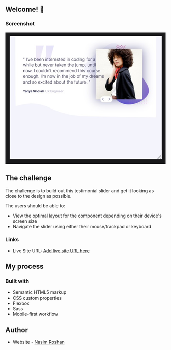 
## Welcome! 👋
### Screenshot

![](./screenshot.jpg)

## The challenge

The challenge is to build out this testimonial slider and get it looking as close to the design as possible.



The users should be able to: 

- View the optimal layout for the component depending on their device's screen size
- Navigate the slider using either their mouse/trackpad or keyboard

### Links

- Live Site URL: [Add live site URL here](https://na-r-84.github.io/bootcamp-testimonials-slider/)

## My process

### Built with

- Semantic HTML5 markup
- CSS custom properties
- Flexbox
- Sass
- Mobile-first workflow

## Author

- Website - [Nasim Roshan](https://portfolion.nasiiimdev.se/)
